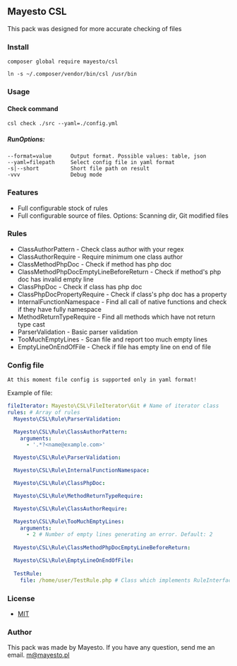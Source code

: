 ## Mayesto CSL

This pack was designed for more accurate checking of files

### Install

`composer global require mayesto/csl`

`ln -s ~/.composer/vendor/bin/csl /usr/bin`

### Usage

#### Check command
`csl check ./src --yaml=./config.yml`

##### RunOptions: 

    --format=value      Output format. Possible values: table, json
    --yaml=filepath     Select config file in yaml format
    -s|--short          Short file path on result
    -vvv                Debug mode

### Features

- Full configurable stock of rules
- Full configurable source of files. Options: Scanning dir, Git modified files

### Rules

- ClassAuthorPattern - Check class author with your regex
- ClassAuthorRequire - Require minimum one class author
- ClassMethodPhpDoc - Check if method has php doc
- ClassMethodPhpDocEmptyLineBeforeReturn - Check if method's php doc has invalid empty line
- ClassPhpDoc - Check if class has php doc
- ClassPhpDocPropertyRequire - Check if class's php doc has a property
- InternalFunctionNamespace - Find all call of native functions and check if they have fully namespace
- MethodReturnTypeRequire - Find all methods which have not return type cast
- ParserValidation - Basic parser validation
- TooMuchEmptyLines - Scan file and report too much empty lines
- EmptyLineOnEndOfFile - Check if file has empty line on end of file


### Config file

`At this moment file config is supported only in yaml format!`

Example of file:

```yaml
fileIterator: Mayesto\CSL\FileIterator\Git # Name of iterator class
rules: # Array of rules
  Mayesto\CSL\Rule\ParserValidation:

  Mayesto\CSL\Rule\ClassAuthorPattern:
    arguments:
      - '.*?<name@example.com>'

  Mayesto\CSL\Rule\ParserValidation:

  Mayesto\CSL\Rule\InternalFunctionNamespace:

  Mayesto\CSL\Rule\ClassPhpDoc:

  Mayesto\CSL\Rule\MethodReturnTypeRequire:

  Mayesto\CSL\Rule\ClassAuthorRequire:

  Mayesto\CSL\Rule\TooMuchEmptyLines:
    arguments:
      - 2 # Number of empty lines generating an error. Default: 2
      
  Mayesto\CSL\Rule\ClassMethodPhpDocEmptyLineBeforeReturn:

  Mayesto\CSL\Rule\EmptyLineOnEndOfFile:
  
  TestRule:
    file: /home/user/TestRule.php # Class which implements RuleInterface

```

### License

* [MIT](LICENSE)

### Author

This pack was made by Mayesto. If you have any question, send me an email. m@mayesto.pl